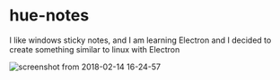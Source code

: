 # hue-notes
I like windows sticky notes, and I am learning Electron and I decided to create something similar to linux with Electron 

![screenshot from 2018-02-14 16-24-57](https://user-images.githubusercontent.com/14810103/36220962-a4cdd67c-11a3-11e8-8d99-b5f42dad7c42.png)

